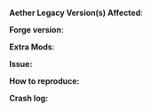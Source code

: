 <!-- BEFORE YOU SUBMIT YOUR ISSUE -->

<!-- 
PLEASE FILL OUT EVERYTHING! Make sure that you are running the latest version of Aether Legacy. In some cases, you may be having an issue of an old bug we've fixed a long time ago. Also make sure you are running the latest or recommended version of Forge. If you are running extra mods, please list which mods you are running along with Aether Legacy or list the modpack you are running. Lastly, please provide a crash log if you have one.
 -->

**Aether Legacy Version(s) Affected**:


**Forge version**: 


**Extra Mods**: 


**Issue:**


**How to reproduce:**


**Crash log:**
